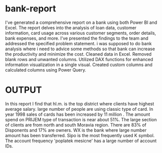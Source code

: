 # bank-report
I've generated a comprehensive report on a bank using both Power BI and Excel. The report delves into the analysis of loan data, customer information, card usage across various customer segments, order details, bank expenses, and more. I've presented the findings to the team and addressed the specified problem statement.
i was supposed to do bank analysis where i need to advice some methods so that bank can increase the productivity and minimize the cost.
Cleaned data in Excel.
Removed blank rows and unwanted columns.
Utilized DAX functions for enhanced information visualization in a single visual.
Created custom columns and calculated columns using Power Query.
# OUTPUT
In this report I find that hl.m. is the top district where clients have highest average salary.
large number of people are using classic type of card.
In year 1998 sales of cards has been increased by 11 million .
The amount spend on PRIJEM type of transaction is near about 51%.
The large section of clients are from north and south Moravia region.
There are 83% of Disponents and 17% are owners.
WX is the bank where large number amount has been transferred.
Sipo is the most frequently used K symbol.
The account frequency 'poplatek mesicne' has a large number of account IDs.
